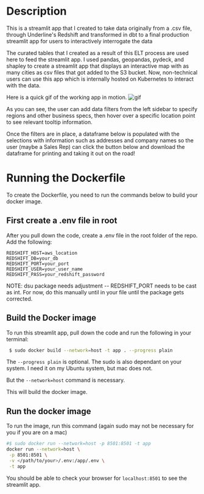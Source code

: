 # Description
This is a streamlit app that I created to take data originally from a .csv file, through Underline's Redshift and transformed in dbt to a final production streamlit app for users to interactively interrogate the data 


The curated tables that I created as a result of this ELT process are used here to feed the streamlit app. I used pandas, geopandas, pydeck, and shapley to create a streamlit app that displays an interactive map with as many cities as csv files that got added to the S3 bucket.  Now, non-technical users can use this app which is internally hosted on Kubernetes to interact with the data.


Here is a quick gif of the working app in motion.
<img src="img/streamlit-run-2023-12-14-17-12-70.gif" alt="gif">


As you can see, the user can add data filters from the left sidebar to specify regions and other business specs, then hover over a specific location point to see relevant tooltip information. 


Once the filters are in place, a dataframe below is populated with the selections with information such as addresses and company names so the user (maybe a Sales Rep) can click the button below and download the dataframe for printing and taking it out on the road!


# Running the Dockerfile
To create the Dockerfile, you need to run the commands below to build your docker image.

## First create a .env file in root
After you pull down the code, create a .env file in the root folder of the repo.
Add the following:

```
REDSHIFT_HOST=aws_location
REDSHIFT_DB=your_db
REDSHIFT_PORT=your_port
REDSHIFT_USER=your_user_name
REDSHIFT_PASS=your_redshift_password
```
NOTE: dsu package needs adjustment -- REDSHIFT_PORT needs to be cast as int. For now, do this manually until in your file until the package gets corrected.

## Build the Docker image

To run this streamlit app, pull down the code and run the following in your terminal:
```bash
 $ sudo docker build --network=host -t app . --progress plain
 ```
The `--progress plain` is optional.
The sudo is also dependant on your system.  I need it on my Ubuntu system, but mac does not.

But the `--network=host` command is necessary.

This will build the docker image.

## Run the docker image
To run the image, run this command (again sudo may not be necessary for you if you are on a mac)

```bash
#$ sudo docker run --network=host -p 8501:8501 -t app 
docker run --network=host \
 -p 8501:8501 \
 -v </path/to/your>/.env:/app/.env \
 -t app
```

You should be able to check your browser for `localhost:8501` to see the streamlit app.

<!-- # Pull down the image from ghcr.io
Anyone can run this image using these instructions (in theory)

```bash
#pull down the latest image from https://github.com/nrfta/business-data-platform/pkgs/container/business-data-platform
# copy the latest image. should look like this:
docker pull ghcr.io/nrfta/business-data-platform:sha-baf0b1bf

```
Then run your image.  Remember, you need a .env file mounted as a volume when you run.  You need to use absolute pathes for it.

Note: The `--platform=linux/amd64` line is to allow M1/M2 chip (mac machine) to run.  ATM, this gives the 'watchdog' error from streamlit which should be handled with the WORKDIR in the dockerfile.  It works on a linux machine, still errors on a mac.

```bash
sudo docker run -v /path/to/your/.env:/app/.env -p 8501:8501 --platform=linux/amd64 <img_tag or sha>

#example
sudo docker run -v /Users/you/files/.env:/app/.env -p 8501:8501 --platform=linux/amd64 8f73d0387d8f
```
 -->
